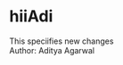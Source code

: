 # hiiAdi
This speciifies new changes
<br>
Author: Aditya Agarwal
<!-- to check branch : git branch -->
<!-- to rename branch : git branch -m (branch name) -->
<!-- to delete branch: git branch -d (branch name) -->
<!-- to create branch : git checkout -b (branch name) -->
<!-- to switch branch : git checkout (branch name) -->
<!-- to navigate branch : git checkout -->
<!-- to create new git repo : init -->
<!-- to stage file : git add (filename) -->
<!-- to commit file : git commit -m "message" -->
<!-- to push file from local to remote: git push origin maine/git push -->
<!-- to check the status of git : git status -->

<!-- to compare branch : git diff (branch name) -->
<!-- to merge branch : git merge (branch name) -->
<!-- for undoing changes -> (for staged): git reset (filename)/git reset -->
<!-- for undoing changes -> (for one commit): git reset HEAD~1 -->
<!-- for undoing changes -> (for multiple commit): git reset --hard (commit hash code)/git reset (commit hash code) -->
<!-- to show all commit : git log -->
<!-- Fork : A Fork is a new repository that shares code and visibility settings with the original "upstream" repository (Fork is a rough copy) -->
<!-- git : git is a free and open source version control system that helps developers to track changes in their code and collaborates in projects -->
<!-- github: Github is a proprietary developer platform that allows developers to create,store,manages and share their code. It uses git to provide distributed version control and Github itself provides access features requests,task management continuous integration and wikis for every project -->